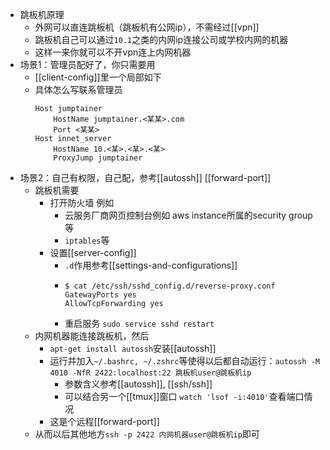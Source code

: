 - 跳板机原理
  - 外网可以直连跳板机（跳板机有公网ip），不需经过[[vpn]]
  - 跳板机自己可以通过`10.1`之类的内网ip连接公司或学校内网的机器
  - 这样一来你就可以不开vpn连上内网机器
- 场景1：管理员配好了，你只需要用
  - [[client-config]]里一个局部如下
  - 具体怎么写联系管理员
    ```text
    Host jumptainer
        HostName jumptainer.<某某>.com
        Port <某某>
    Host innet_server
        HostName 10.<某>.<某>.<某>
        ProxyJump jumptainer
    ```
- 场景2：自己有权限，自己配，参考[[autossh]] [[forward-port]]
  - 跳板机需要
    - 打开防火墙 例如
      - 云服务厂商网页控制台例如 aws instance所属的security group等
      - `iptables`等
    - 设置[[server-config]]
      - `.d`作用参考[[settings-and-configurations]]
      - ```
        $ cat /etc/ssh/sshd_config.d/reverse-proxy.conf 
        GatewayPorts yes
        AllowTcpForwarding yes
        ```
      - 重启服务 `sudo service sshd restart`
  - 内网机器能连接跳板机，然后
    - `apt-get install autossh`安装[[autossh]]
    - 运行并加入`~/.bashrc, ~/.zshrc`等使得以后都自动运行：`autossh -M 4010 -NfR 2422:localhost:22 跳板机user@跳板机ip`
      - 参数含义参考[[autossh]], [[ssh/ssh]]
      - 可以结合另一个[[tmux]]窗口 `watch 'lsof -i:4010'`查看端口情况
    - 这是个远程[[forward-port]]
  - 从而以后其他地方`ssh -p 2422 内网机器user@跳板机ip`即可